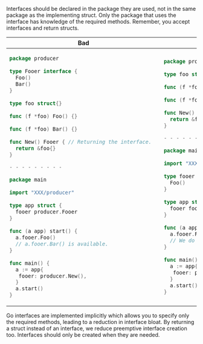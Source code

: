 Interfaces should be declared in the package they are used, not in the same package as the implementing struct. Only the package that uses the interface has knowledge of the required methods. Remember, you accept interfaces and return structs.

<table>
<thead><tr><th>Bad</th><th>Good</th></tr></thead>
<tbody>
<tr><td>

```go
package producer  
  
type Fooer interface {  
  Foo()  
  Bar()  
}  
  
type foo struct{}  
  
func (f *foo) Foo() {}  
  
func (f *foo) Bar() {}  
  
func New() Fooer { // Returning the interface.  
  return &foo{}  
}

- - - - - - - - -

package main  
  
import "XXX/producer"  
  
type app struct {  
  fooer producer.Fooer  
}  
  
func (a app) start() {  
  a.fooer.Foo()  
  // a.fooer.Bar() is available.
}  
  
func main() {  
  a := app{  
   fooer: producer.New(),  
  }  
  a.start()  
}
```

</td><td>

```go
package producer  
  
type foo struct{}  
  
func (f *foo) Foo() {}  
  
func (f *foo) Bar() {}  
  
func New() *foo {  
  return &foo{}  
}

- - - - - - - - -

package main  
  
import "XXX/producer"  
  
type fooer interface {  
  Foo() 
}  
  
type app struct {  
  fooer fooer  
}  
  
func (a app) start() {  
  a.fooer.Foo() 
  // We do not have access to Bar()
}  
  
func main() {  
  a := app{  
   fooer: producer.New(),  
  }  
  a.start()  
}
```
</td>
</tr>
</tbody>
</table>

Go interfaces are implemented implicitly which allows you to specify only the required methods, leading to a reduction in interface bloat. By returning a struct instead of an interface, we reduce preemptive interface creation too. Interfaces should only be created when they are needed.
